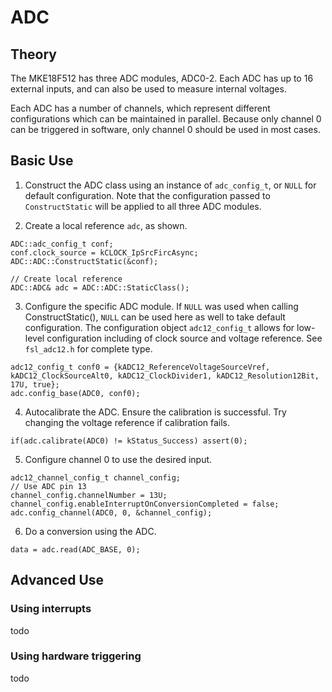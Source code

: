 # ADC

## Theory

The MKE18F512 has three ADC modules, ADC0-2. Each ADC has up to 16 external inputs, and can also be used to measure internal voltages.

Each ADC has a number of channels, which represent different configurations which can be maintained in parallel. Because only channel 0 can be triggered in software, only channel 0 should be used in most cases. 

## Basic Use

1. Construct the ADC class using an instance of `adc_config_t`, or `NULL` for default configuration. Note that the configuration passed to `ConstructStatic` will be applied to all three ADC modules.

2. Create a local reference `adc`, as shown.

```
ADC::adc_config_t conf;
conf.clock_source = kCLOCK_IpSrcFircAsync;
ADC::ADC::ConstructStatic(&conf);

// Create local reference
ADC::ADC& adc = ADC::ADC::StaticClass();
```

3. Configure the specific ADC module. If `NULL` was used when calling ConstructStatic(), `NULL` can be used here as well to take default configuration. The configuration object `adc12_config_t` allows for low-level configuration including of clock source and voltage reference. See `fsl_adc12.h` for complete type. 

``` 
adc12_config_t conf0 = {kADC12_ReferenceVoltageSourceVref, kADC12_ClockSourceAlt0, kADC12_ClockDivider1, kADC12_Resolution12Bit, 17U, true};
adc.config_base(ADC0, conf0);
```

4. Autocalibrate the ADC. Ensure the calibration is successful. Try changing the voltage reference if calibration fails.

```
if(adc.calibrate(ADC0) != kStatus_Success) assert(0);
```

5. Configure channel 0 to use the desired input.

```
adc12_channel_config_t channel_config;
// Use ADC pin 13
channel_config.channelNumber = 13U;
channel_config.enableInterruptOnConversionCompleted = false;
adc.config_channel(ADC0, 0, &channel_config);
```

6. Do a conversion using the ADC.

```
data = adc.read(ADC_BASE, 0);
```

## Advanced Use

### Using interrupts

todo

### Using hardware triggering

todo
